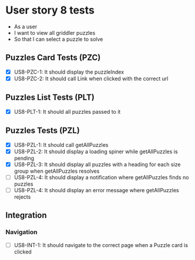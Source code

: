 # User story 8 tests

- As a user
- I want to view all griddler puzzles
- So that I can select a puzzle to solve

## Puzzles Card Tests (PZC)

- [x] US8-PZC-1: It should display the puzzleIndex
- [x] US8-PZC-2: It should call Link when clicked with the correct url

## Puzzles List Tests (PLT)

- [x] US8-PLT-1: It should all puzzles passed to it

## Puzzles Tests (PZL)

- [x] US8-PZL-1: It should call getAllPuzzles
- [x] US8-PZL-2: It should display a loading spiner while getAllPuzzles is pending
- [x] US8-PZL-3: It should display all puzzles with a heading for each size group when getAllPuzzles resolves
- [ ] US8-PZL-4: It should display a notification where getAllPuzzles finds no puzzles
- [ ] US8-PZL-4: It should display an error message where getAllPuzzles rejects

## Integration

### Navigation

- [ ] US8-INT-1: It should navigate to the correct page when a Puzzle card is clicked

